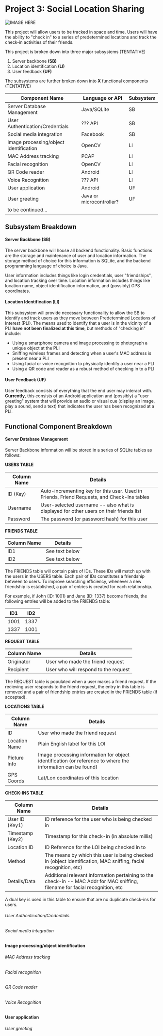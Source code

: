 Project 3: Social Location Sharing
====================================

![IMAGE HERE](http://www.redcylindersoftware.com/489/Prpject3img.jpg)

This project will allow users to be tracked in space and time.  Users will have the ability to "check in" to a series of predetermined locations and track the check-in activities of their friends.


This project is broken down into three major subsystems (TENTATIVE)  
1. Server backbone **(SB)**  
2. Location identification **(LI)**  
3. User feedback **(UF)**  


The subsystems are further broken down into **X** functional components (TENTATIVE)  

Component Name | Language or API | Subsystem
--- | --- | ---
Server Database Management | Java/SQLite | SB
User Authentication/Credentials | ??? API | SB
Social media integration | Facebook | SB  
Image processing/object identification | OpenCV | LI  
MAC Address tracking | PCAP | LI
Facial recognition | OpenCV | LI  
QR Code reader | Android | LI  
Voice Recognition | ??? API | LI  
User application | Android | UF  
User greeting | Java or microcontroller? | UF  
to be continued... | |  

## Subsystem Breakdown
#### Server Backbone (SB)
The server backbone will house all backend functionality.  Basic functions are the storage and maintenance of user and location information.  The storage method of choice for this information is SQLite, and the backend programming language of choice is Java.

User information includes things like login credentials, user "friendships", and location tracking over time.  Location information includes things like location name, object identification information, and (possibly) GPS coordinates.

#### Location Identification (LI)
This subsystem will provide necessary functionality to allow the SB to identify and track users as they move between Predetermined Locations of Interest (PLI).  The means used to identify that a user is in the vicinity of a PLI **have not been finalized at this time**, but methods of "checking in" include:

- Using a smartphone camera and image processing to photograph a unique object at the PLI
- Sniffing wireless frames and detecting when a user's MAC address is present near a PLI 
- Using facial or voice recognition to physically identify a user near a PLI
- Using a QR code and reader as a robust method of checking in to a PLI

#### User Feedback (UF)
User feedback consists of everything that the end user may interact with.  **Currently,** this consists of an Android application and (possibly) a "user greeting" system that will provide an audio or visual cue (display an image, play a sound, send a text) that indicates the user has been recognized at a PLI.

## Functional Component Breakdown
#### Server Database Management
Server Backbone information will be stored in a series of SQLite tables as follows:

**USERS TABLE**

Column Name | Details 
--- | --- 
ID (Key) | Auto-incrementing key for this user.  Used in Friends, Friend Requests, and Check-Ins tables
Username | User-selected username -- also what is displayed for other users on their friends list
Password | The password (or password hash) for this user

**FRIENDS TABLE**

Column Name | Details 
--- | --- 
ID1 | See text below
ID2 | See text below
The FRIENDS table will contain pairs of IDs.  These IDs will match up with the users in the USERS table.  Each pair of IDs constitutes a friendship between to users.  To improve searching efficiency, whenever a new friendship is established, a pair of entries is created for each relationship.

For example, if John (ID: 1001) and Jane (ID: 1337) become friends, the following entries will be added to the FRIENDS table:

ID1 | ID2 
--- | --- 
1001 | 1337
1337 | 1001

**REQUEST TABLE**

Column Name | Details 
--- | --- 
Originator | User who made the friend request
Recipient | User who will respond to the request
The REQUEST table is populated when a user makes a friend request.  If the recieving user responds to the friend request, the entry in this table is removed and a pair of friendship entries are created in the FRIENDS table (if accepted).

**LOCATIONS TABLE**

Column Name | Details 
--- | --- 
ID | User who made the friend request
Location Name | Plain English label for this LOI
Picture Info | Image processing information for object identification (or reference to where the information can be found)
GPS Coords | Lat/Lon coordinates of this location

**CHECK-INS TABLE**

Column Name | Details 
--- | --- 
User ID (Key1) | ID reference for the user who is being checked in
Timestamp (Key2) | Timestamp for this check-in (in absolute millis)
Location ID | ID Reference for the LOI being checked in to
Method | The means by which this user is being checked in (object identification, MAC sniffing, facial recognition, etc)
Details/Data | Additional relevant information pertaining to the check-in -- MAC Addr for MAC sniffing, filename for facial recognition, etc
A dual key is used in this table to ensure that are no duplicate check-ins for users.

###### User Authentication/Credentials
###### Social media integration
#### Image processing/object identification
###### MAC Address tracking
###### Facial recognition
###### QR Code reader
###### Voice Recognition
#### User application
###### User greeting
